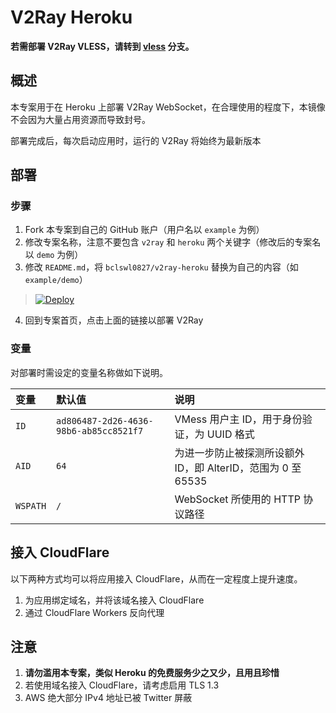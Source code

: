 # V2Ray Heroku

**若需部署 V2Ray VLESS，请转到 [vless](https://github.com/bclswl0827/v2ray-heroku/tree/vless) 分支。**

## 概述

本专案用于在 Heroku 上部署 V2Ray WebSocket，在合理使用的程度下，本镜像不会因为大量占用资源而导致封号。

部署完成后，每次启动应用时，运行的 V2Ray 将始终为最新版本

## 部署

### 步骤

 1. Fork 本专案到自己的 GitHub 账户（用户名以 `example` 为例）
 2. 修改专案名称，注意不要包含 `v2ray` 和 `heroku` 两个关键字（修改后的专案名以 `demo` 为例）
 3. 修改 `README.md`，将 `bclswl0827/v2ray-heroku` 替换为自己的内容（如 `example/demo`）

> [![Deploy](https://www.herokucdn.com/deploy/button.png)](https://dashboard.heroku.com/new?template=https://github.com/xxsisis/v2ray-heroku)

 4. 回到专案首页，点击上面的链接以部署 V2Ray

### 变量

对部署时需设定的变量名称做如下说明。

| 变量 | 默认值 | 说明 |
| :--- | :--- | :--- |
| `ID` | `ad806487-2d26-4636-98b6-ab85cc8521f7` | VMess 用户主 ID，用于身份验证，为 UUID 格式 |
| `AID` | `64` | 为进一步防止被探测所设额外 ID，即 AlterID，范围为 0 至 65535 |
| `WSPATH` | `/` | WebSocket 所使用的 HTTP 协议路径 |

## 接入 CloudFlare

以下两种方式均可以将应用接入 CloudFlare，从而在一定程度上提升速度。

 1. 为应用绑定域名，并将该域名接入 CloudFlare
 2. 通过 CloudFlare Workers 反向代理

## 注意

 1. **请勿滥用本专案，类似 Heroku 的免费服务少之又少，且用且珍惜**
 2. 若使用域名接入 CloudFlare，请考虑启用 TLS 1.3
 3. AWS 绝大部分 IPv4 地址已被 Twitter 屏蔽
